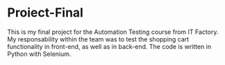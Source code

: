 # Proiect-Final
This is my final project for the Automation Testing course from IT Factory.
My responsability within the team was to test the shopping cart functionality in front-end, as well as in back-end.
The code is written in Python with Selenium.
